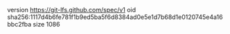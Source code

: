 version https://git-lfs.github.com/spec/v1
oid sha256:1117d4b6fe781f1b9ed5ba5f6d8384ad0e5e1d7b68d1e0120745e4a16bbc2fba
size 1086
